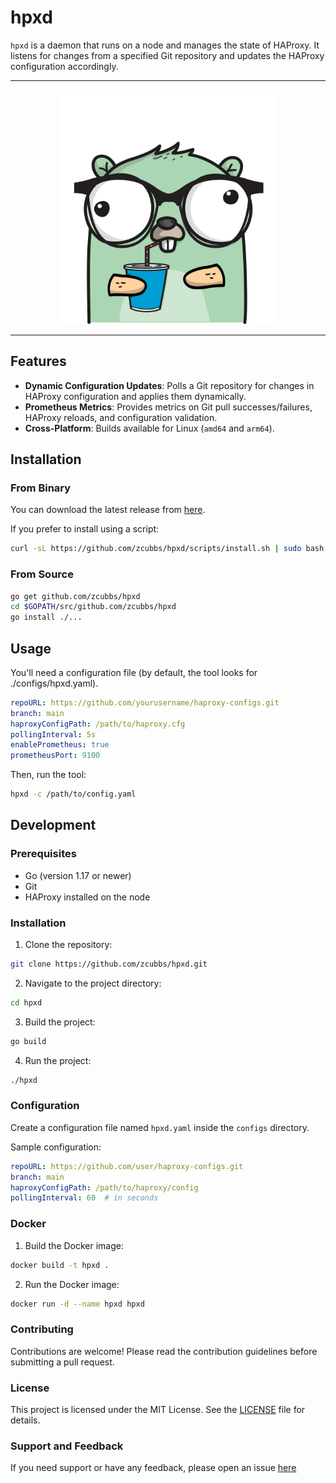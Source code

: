 # hpxd

`hpxd` is a daemon that runs on a node and manages the state of HAProxy. It listens for changes from a specified Git repository and updates the HAProxy configuration accordingly.

---
<p align="center">
</p>
<p align="center">
  <img width="350" src="docs/assets/logo.png">
</p>

---

## Features

- **Dynamic Configuration Updates**: Polls a Git repository for changes in HAProxy configuration and applies them dynamically.
- **Prometheus Metrics**: Provides metrics on Git pull successes/failures, HAProxy reloads, and configuration validation.
- **Cross-Platform**: Builds available for Linux (`amd64` and `arm64`).

## Installation

### From Binary

You can download the latest release from [here](https://github.com/zcubbs/hpxd/releases).

If you prefer to install using a script:

```bash
curl -sL https://github.com/zcubbs/hpxd/scripts/install.sh | sudo bash
```

### From Source

```bash
go get github.com/zcubbs/hpxd
cd $GOPATH/src/github.com/zcubbs/hpxd
go install ./...
```

## Usage

You'll need a configuration file (by default, the tool looks for ./configs/hpxd.yaml).

```yaml
repoURL: https://github.com/yourusername/haproxy-configs.git
branch: main
haproxyConfigPath: /path/to/haproxy.cfg
pollingInterval: 5s
enablePrometheus: true
prometheusPort: 9100
```

Then, run the tool:

```bash
hpxd -c /path/to/config.yaml
```

## Development

### Prerequisites

- Go (version 1.17 or newer)
- Git
- HAProxy installed on the node

### Installation

1. Clone the repository:

```bash
git clone https://github.com/zcubbs/hpxd.git
```
2. Navigate to the project directory:

```bash
cd hpxd
```
3. Build the project:

```bash
go build
```
4. Run the project:

```bash
./hpxd
```

### Configuration

Create a configuration file named `hpxd.yaml` inside the `configs` directory.

Sample configuration:

```yaml
repoURL: https://github.com/user/haproxy-configs.git
branch: main
haproxyConfigPath: /path/to/haproxy/config
pollingInterval: 60  # in seconds
```

### Docker

1. Build the Docker image:

```bash
docker build -t hpxd .
```

2. Run the Docker image:

```bash
docker run -d --name hpxd hpxd
```

### Contributing

Contributions are welcome! Please read the contribution guidelines before submitting a pull request.

### License

This project is licensed under the MIT License. See the [LICENSE](LICENSE) file for details.

### Support and Feedback

If you need support or have any feedback, please open an issue [here]()


